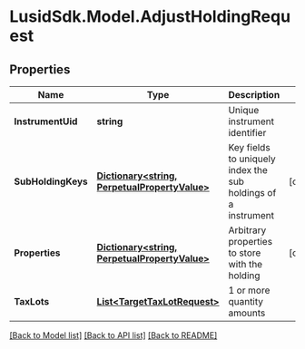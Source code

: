 # LusidSdk.Model.AdjustHoldingRequest
## Properties

Name | Type | Description | Notes
------------ | ------------- | ------------- | -------------
**InstrumentUid** | **string** | Unique instrument identifier | 
**SubHoldingKeys** | [**Dictionary&lt;string, PerpetualPropertyValue&gt;**](PerpetualPropertyValue.md) | Key fields to uniquely index the sub holdings of a instrument | [optional] 
**Properties** | [**Dictionary&lt;string, PerpetualPropertyValue&gt;**](PerpetualPropertyValue.md) | Arbitrary properties to store with the holding | [optional] 
**TaxLots** | [**List&lt;TargetTaxLotRequest&gt;**](TargetTaxLotRequest.md) | 1 or more quantity amounts | 

[[Back to Model list]](../README.md#documentation-for-models) [[Back to API list]](../README.md#documentation-for-api-endpoints) [[Back to README]](../README.md)

